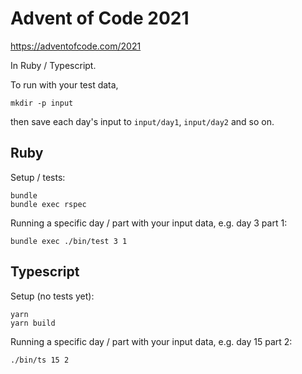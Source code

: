 # Advent of Code 2021

https://adventofcode.com/2021

In Ruby / Typescript.

To run with your test data,
```
mkdir -p input
````
then save each day's input to `input/day1`, `input/day2` and so on.

## Ruby

Setup / tests:

```
bundle
bundle exec rspec
````

Running a specific day / part with your input data, e.g. day 3 part 1:

```
bundle exec ./bin/test 3 1
```

## Typescript

Setup (no tests yet):

```shell
yarn
yarn build
```

Running a specific day / part with your input data, e.g. day 15 part 2:

```
./bin/ts 15 2
```
